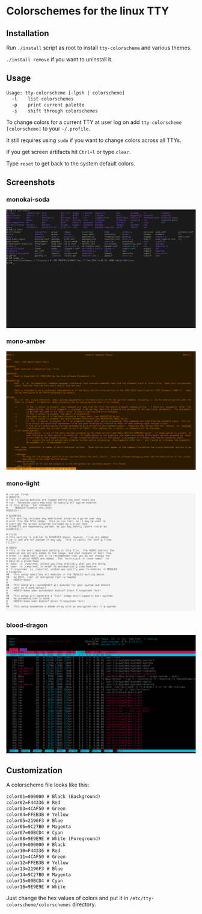 # Colorschemes for the linux TTY

## Installation

Run `./install` script as root to install `tty-colorscheme` and various themes.

`./install remove` if you want to uninstall it.

## Usage

```
Usage: tty-colorscheme [-lpsh | colorscheme]
  -l    list colorschemes
  -p    print current palette
  -s    shift through colorschemes
```

To change colors for a current TTY at user log on add `tty-colorscheme [colorscheme]` to your `~/.profile`.

It still requires using `sudo` if you want to change colors across all TTYs.

If you get screen artifacts hit `Ctrl+l` or type `clear`.

Type `reset` to get back to the system default colors.

## Screenshots

### monokai-soda

![monokai-soda](images/monokai-soda.png)

### mono-amber

![mono-amber](images/mono-amber.png)

### mono-light

![mono-light](images/mono-light.png)

### blood-dragon

![blood-dragon](images/blood-dragon.png)

## Customization

A colorscheme file looks like this:

```
color01=000000 # Black (Background)
color02=F44336 # Red
color03=4CAF50 # Green
color04=FFEB3B # Yellow
color05=2196F3 # Blue
color06=9C27B0 # Magenta
color07=00BCD4 # Cyan
color08=9E9E9E # White (Foreground)
color09=000000 # Black
color10=F44336 # Red
color11=4CAF50 # Green
color12=FFEB3B # Yellow
color13=2196F3 # Blue
color14=9C27B0 # Magenta
color15=00BCD4 # Cyan
color16=9E9E9E # White
```

Just change the hex values of colors and put it in `/etc/tty-colorscheme/colorschemes` directory.
